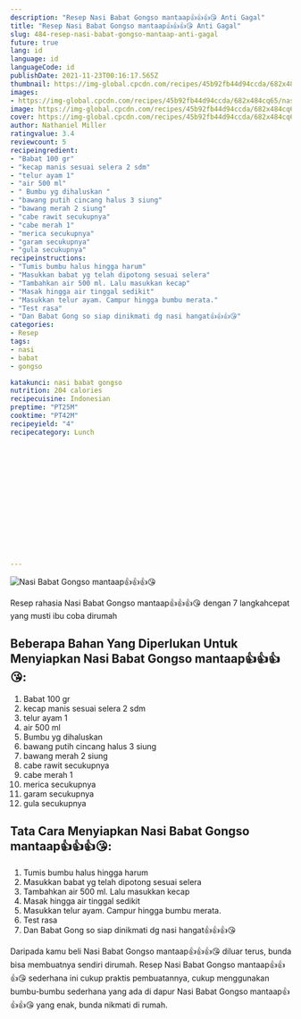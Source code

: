 ```yaml
---
description: "Resep Nasi Babat Gongso mantaap👍👍👍😘 Anti Gagal"
title: "Resep Nasi Babat Gongso mantaap👍👍👍😘 Anti Gagal"
slug: 484-resep-nasi-babat-gongso-mantaap-anti-gagal
future: true
lang: id
language: id
languageCode: id
publishDate: 2021-11-23T00:16:17.565Z 
thumbnail: https://img-global.cpcdn.com/recipes/45b92fb44d94ccda/682x484cq65/nasi-babat-gongso-mantaap-foto-resep-utama.png
images:
- https://img-global.cpcdn.com/recipes/45b92fb44d94ccda/682x484cq65/nasi-babat-gongso-mantaap-foto-resep-utama.png
image: https://img-global.cpcdn.com/recipes/45b92fb44d94ccda/682x484cq65/nasi-babat-gongso-mantaap-foto-resep-utama.png
cover: https://img-global.cpcdn.com/recipes/45b92fb44d94ccda/682x484cq65/nasi-babat-gongso-mantaap-foto-resep-utama.png
author: Nathaniel Miller
ratingvalue: 3.4
reviewcount: 5
recipeingredient:
- "Babat 100 gr"
- "kecap manis sesuai selera 2 sdm"
- "telur ayam 1"
- "air 500 ml"
- " Bumbu yg dihaluskan "
- "bawang putih cincang halus 3 siung"
- "bawang merah 2 siung"
- "cabe rawit secukupnya"
- "cabe merah 1"
- "merica secukupnya"
- "garam secukupnya"
- "gula secukupnya"
recipeinstructions:
- "Tumis bumbu halus hingga harum"
- "Masukkan babat yg telah dipotong sesuai selera"
- "Tambahkan air 500 ml. Lalu masukkan kecap"
- "Masak hingga air tinggal sedikit"
- "Masukkan telur ayam. Campur hingga bumbu merata."
- "Test rasa"
- "Dan Babat Gong so siap dinikmati dg nasi hangat👍👍👍😘"
categories:
- Resep
tags:
- nasi
- babat
- gongso

katakunci: nasi babat gongso 
nutrition: 204 calories
recipecuisine: Indonesian
preptime: "PT25M"
cooktime: "PT42M"
recipeyield: "4"
recipecategory: Lunch


     
    
    
    
    
    
    
    
    
    
    
      
    
---
```



![Nasi Babat Gongso mantaap👍👍👍😘](https://img-global.cpcdn.com/recipes/45b92fb44d94ccda/682x484cq65/nasi-babat-gongso-mantaap-foto-resep-utama.png)

Resep rahasia Nasi Babat Gongso mantaap👍👍👍😘    dengan 7 langkahcepat yang musti ibu coba dirumah

<!--inarticleads1-->

## Beberapa Bahan Yang Diperlukan Untuk Menyiapkan Nasi Babat Gongso mantaap👍👍👍😘:

1. Babat 100 gr
1. kecap manis sesuai selera 2 sdm
1. telur ayam 1
1. air 500 ml
1.  Bumbu yg dihaluskan 
1. bawang putih cincang halus 3 siung
1. bawang merah 2 siung
1. cabe rawit secukupnya
1. cabe merah 1
1. merica secukupnya
1. garam secukupnya
1. gula secukupnya



<!--inarticleads2-->

## Tata Cara Menyiapkan Nasi Babat Gongso mantaap👍👍👍😘:

1. Tumis bumbu halus hingga harum
1. Masukkan babat yg telah dipotong sesuai selera
1. Tambahkan air 500 ml. Lalu masukkan kecap
1. Masak hingga air tinggal sedikit
1. Masukkan telur ayam. Campur hingga bumbu merata.
1. Test rasa
1. Dan Babat Gong so siap dinikmati dg nasi hangat👍👍👍😘




Daripada kamu beli  Nasi Babat Gongso mantaap👍👍👍😘  diluar terus, bunda  bisa membuatnya sendiri dirumah. Resep  Nasi Babat Gongso mantaap👍👍👍😘  sederhana ini cukup praktis pembuatannya, cukup menggunakan bumbu-bumbu sederhana yang ada di dapur  Nasi Babat Gongso mantaap👍👍👍😘  yang enak, bunda nikmati di rumah.
